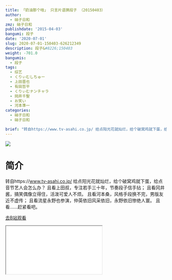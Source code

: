 ```yaml
---
title: 「奶油那个啥」 只言片语猜段子 （20150403）
author:
  - 硝子日和
zmz: 硝子日和
publishdate: '2015-04-03'
bangumi: 段子
date: '2020-07-01'
slug: 2020-07-01-150403-626212349
description: 段子&#8226;150403
weight: -701.0
bangumis:
  - 段子
tags:
  - 综艺
  - くりぃむしちゅー
  - 上田晋也
  - 有田哲平
  - くりぃむナンチャラ
  - 岡井千聖
  - お笑い
  - 河本準一
categories:
  - 硝子日和
  - 硝子日和

brief: "转自https://www.tv-asahi.co.jp/ 给点阳光花就灿烂，给个破窝鸡就下蛋，给点音节艺人会怎么办？ 且看上田叔，专注若手三十年，节奏段子信手拈； 且看冈井酱，搞笑偶像立得住，活泼可爱人不烦。 且看河本桑，风格手段换不完，男版友近不虚传； 且看流星永野也参演，仲英依旧风采依旧，永野依旧惨绝人寰。 且看……赶紧看吧。"
---
```

![](https://raw.githubusercontent.com/tcgriffith/owaraisite/master/static/tmpimg/d59b38dedb6420c711caa5b6bae6dc0863d116b0.jpg.480.jpg)
# 简介  
转自https://www.tv-asahi.co.jp/
给点阳光花就灿烂，给个破窝鸡就下蛋，给点音节艺人会怎么办？
且看上田叔，专注若手三十年，节奏段子信手拈；
且看冈井酱，搞笑偶像立得住，活泼可爱人不烦。
且看河本桑，风格手段换不完，男版友近不虚传；
且看流星永野也参演，仲英依旧风采依旧，永野依旧惨绝人寰。
且看……赶紧看吧。  

[去B站观看](https://www.bilibili.com/video/av626212349/)
<div class ="resp-container"><iframe class="testiframe" src="//player.bilibili.com/player.html?aid=626212349"", scrolling="no", allowfullscreen="true" > </iframe></div> 
